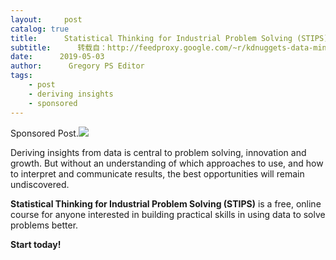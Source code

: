 ```yaml
---
layout:     post
catalog: true
title:      Statistical Thinking for Industrial Problem Solving (STIPS) – a free online course.
subtitle:      转载自：http://feedproxy.google.com/~r/kdnuggets-data-mining-analytics/~3/3pTiJHJN7fs/jmp-statistical-thinking-free-online-course.html
date:      2019-05-03
author:      Gregory PS Editor
tags:
    - post
    - deriving insights
    - sponsored
---
```


 Sponsored Post.![](http://feedproxy.google.com/images/jmp-statistical-thinking-645.jpg)


Deriving insights from data is central to problem solving, innovation and growth. But without an understanding of which approaches to use, and how to interpret and communicate results, the best opportunities will remain undiscovered. 

**Statistical Thinking for Industrial Problem Solving (STIPS)** is a free, online course for anyone interested in building practical skills in using data to solve problems better. 

**Start today!**

